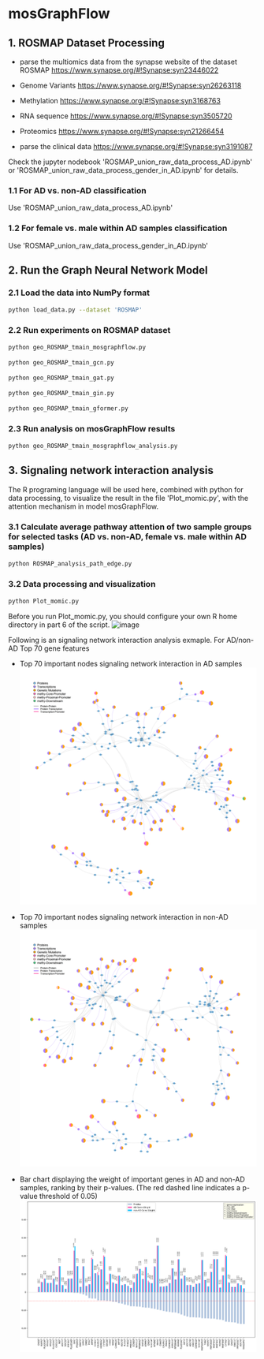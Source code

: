 # mosGraphFlow

## 1. ROSMAP Dataset Processing
* parse the multiomics data from the synapse website of the dataset ROSMAP https://www.synapse.org/#!Synapse:syn23446022
* Genome Variants https://www.synapse.org/#!Synapse:syn26263118
* Methylation https://www.synapse.org/#!Synapse:syn3168763
* RNA sequence https://www.synapse.org/#!Synapse:syn3505720
* Proteomics https://www.synapse.org/#!Synapse:syn21266454    

* parse the clinical data https://www.synapse.org/#!Synapse:syn3191087

Check the jupyter nodebook 'ROSMAP_union_raw_data_process_AD.ipynb' or 'ROSMAP_union_raw_data_process_gender_in_AD.ipynb' for details.

### 1.1 For AD vs. non-AD classification
Use 'ROSMAP_union_raw_data_process_AD.ipynb'

### 1.2 For female vs. male within AD samples classification
Use 'ROSMAP_union_raw_data_process_gender_in_AD.ipynb'

## 2. Run the Graph Neural Network Model
### 2.1 Load the data into NumPy format
```bash
python load_data.py --dataset 'ROSMAP'
```

### 2.2 Run experiments on ROSMAP dataset
```bash
python geo_ROSMAP_tmain_mosgraphflow.py
```

```bash
python geo_ROSMAP_tmain_gcn.py
```

```bash
python geo_ROSMAP_tmain_gat.py
```

```bash
python geo_ROSMAP_tmain_gin.py
```

```bash
python geo_ROSMAP_tmain_gformer.py
```
### 2.3 Run analysis on mosGraphFlow results
```bash
python geo_ROSMAP_tmain_mosgraphflow_analysis.py
```

## 3. Signaling network interaction analysis
The R programing language will be used here, combined with python for data processing, to visualize the result in the file 'Plot_momic.py', with the attention mechanism in model mosGraphFlow.

### 3.1 Calculate average pathway attention of two sample groups for selected tasks (AD vs. non-AD, female vs. male within AD samples)
```bash
python ROSMAP_analysis_path_edge.py
```

### 3.2 Data processing and visualization
```bash
python Plot_momic.py
```
Before you run Plot_momic.py, you should configure your own R home directory in part 6 of the script.
![image](https://github.com/user-attachments/assets/15f056eb-2c08-44f9-b740-22b1649c902f)

Following is an signaling network interaction analysis exmaple. For AD/non-AD Top 70 gene features
* Top 70 important nodes signaling network interaction in AD samples
![](./ROSMAP-plot/AD_70.png)

* Top 70 important nodes signaling network interaction in non-AD samples
![](./ROSMAP-plot/NOAD_70.png)

* Bar chart displaying the weight of important genes in AD and non-AD samples, ranking by their p-values. (The red dashed line indicates a p-value threshold of 0.05)
![](./ROSMAP-plot/AD_top_70_plot_Horizontal.png)
